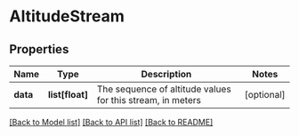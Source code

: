 # AltitudeStream

## Properties
Name | Type | Description | Notes
------------ | ------------- | ------------- | -------------
**data** | **list[float]** | The sequence of altitude values for this stream, in meters | [optional] 

[[Back to Model list]](../README.md#documentation-for-models) [[Back to API list]](../README.md#documentation-for-api-endpoints) [[Back to README]](../README.md)



